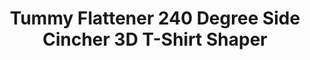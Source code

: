 ---
layout: product
title: Tummy Flattener 240 Degree Side Cincher 3D T-Shirt Shaper
price: '38.00'
product_image: /shaping-lingerie/3098-front.png
product_image_hover: /shaping-lingerie/3098-back.png
categories: Tummy & Waist
---